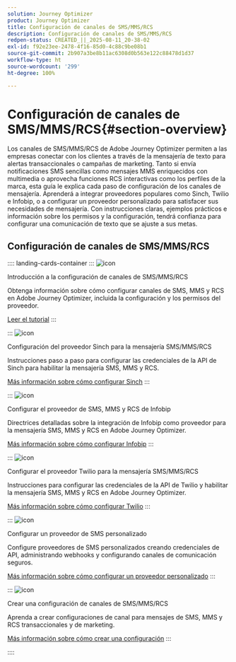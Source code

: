 ```yaml
---
solution: Journey Optimizer
product: Journey Optimizer
title: Configuración de canales de SMS/MMS/RCS
description: Configuración de canales de SMS/MMS/RCS
redpen-status: CREATED_||_2025-08-11_20-38-02
exl-id: f92e23ee-2478-4f16-85d0-4c88c9be08b1
source-git-commit: 2b907a3be8b11ac6308d0b563e122c88478d1d37
workflow-type: ht
source-wordcount: '299'
ht-degree: 100%

---
```


# Configuración de canales de SMS/MMS/RCS{#section-overview}

Los canales de SMS/MMS/RCS de Adobe Journey Optimizer permiten a las empresas conectar con los clientes a través de la mensajería de texto para alertas transaccionales o campañas de marketing. Tanto si envía notificaciones SMS sencillas como mensajes MMS enriquecidos con multimedia o aprovecha funciones RCS interactivas como los perfiles de la marca, esta guía le explica cada paso de configuración de los canales de mensajería. Aprenderá a integrar proveedores populares como Sinch, Twilio e Infobip, o a configurar un proveedor personalizado para satisfacer sus necesidades de mensajería. Con instrucciones claras, ejemplos prácticos e información sobre los permisos y la configuración, tendrá confianza para configurar una comunicación de texto que se ajuste a sus metas.

## Configuración de canales de SMS/MMS/RCS

:::: landing-cards-container
:::
![icon](https://cdn.experienceleague.adobe.com/icons/circle-play.svg?lang=es)

Introducción a la configuración de canales de SMS/MMS/RCS

Obtenga información sobre cómo configurar canales de SMS, MMS y RCS en Adobe Journey Optimizer, incluida la configuración y los permisos del proveedor.

[Leer el tutorial](../using/sms/sms-configuration.md)
:::

:::
![icon](https://cdn.experienceleague.adobe.com/icons/puzzle-piece.svg?lang=es)

Configuración del proveedor Sinch para la mensajería SMS/MMS/RCS

Instrucciones paso a paso para configurar las credenciales de la API de Sinch para habilitar la mensajería SMS, MMS y RCS.

[Más información sobre cómo configurar Sinch](../using/sms/sms-configuration-sinch.md)
:::

:::
![icon](https://cdn.experienceleague.adobe.com/icons/puzzle-piece.svg?lang=es)

Configurar el proveedor de SMS, MMS y RCS de Infobip

Directrices detalladas sobre la integración de Infobip como proveedor para la mensajería SMS, MMS y RCS en Adobe Journey Optimizer.

[Más información sobre cómo configurar Infobip](../using/sms/sms-configuration-infobip.md)
:::

:::
![icon](https://cdn.experienceleague.adobe.com/icons/puzzle-piece.svg?lang=es)

Configurar el proveedor Twilio para la mensajería SMS/MMS/RCS

Instrucciones para configurar las credenciales de la API de Twilio y habilitar la mensajería SMS, MMS y RCS en Adobe Journey Optimizer.

[Más información sobre cómo configurar Twilio](../using/sms/sms-configuration-twilio.md)
:::

:::
![icon](https://cdn.experienceleague.adobe.com/icons/code-branch.svg?lang=es)

Configurar un proveedor de SMS personalizado

Configure proveedores de SMS personalizados creando credenciales de API, administrando webhooks y configurando canales de comunicación seguros.

[Más información sobre cómo configurar un proveedor personalizado](../using/sms/sms-configuration-custom.md)
:::

:::
![icon](https://cdn.experienceleague.adobe.com/icons/gear.svg?lang=es)

Crear una configuración de canales de SMS/MMS/RCS

Aprenda a crear configuraciones de canal para mensajes de SMS, MMS y RCS transaccionales y de marketing.

[Más información sobre cómo crear una configuración](../using/sms/sms-configuration-surface.md)
:::

::::
